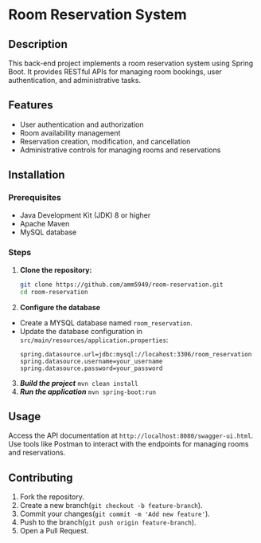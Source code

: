 # Room Reservation System

## Description
This back-end project implements a room reservation system using Spring Boot. It provides RESTful APIs for managing room bookings, user authentication, and administrative tasks.

## Features
- User authentication and authorization
- Room availability management
- Reservation creation, modification, and cancellation
- Administrative controls for managing rooms and reservations

## Installation

### Prerequisites
- Java Development Kit (JDK) 8 or higher
- Apache Maven
- MySQL database

### Steps
1. **Clone the repository:**
   ```bash
   git clone https://github.com/amm5949/room-reservation.git
   cd room-reservation

2. **Configure the database**
- Create a MYSQL database named `room_reservation`.
- Update the database configuration in `src/main/resources/application.properties`:
  ```
  spring.datasource.url=jdbc:mysql://locahost:3306/room_reservation
  spring.datasource.username=your_username
  spring.datasource.password=your_password
  
3. ***Build the project***
   `mvn clean install`
4. ***Run the application***
   `mvn spring-boot:run`

## Usage
Access the API documentation at `http://localhost:8080/swagger-ui.html`.
Use tools like Postman to interact with the endpoints for managing rooms and reservations.

## Contributing
1. Fork the repository.
2. Create a new branch(`git checkout -b feature-branch`).
3. Commit your changes(`git commit -m 'Add new feature'`).
4. Push to the branch(`git push origin feature-branch`).
5. Open a Pull Request.






